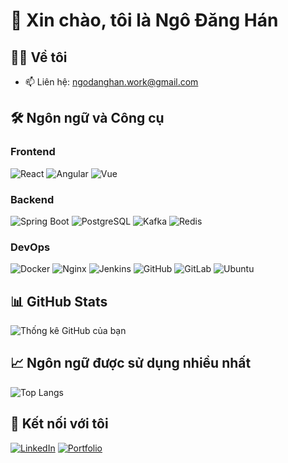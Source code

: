 # 👋 Xin chào, tôi là Ngô Đăng Hán

## 👨‍💻 Về tôi

- 📫 Liên hệ: ngodanghan.work@gmail.com

## 🛠️ Ngôn ngữ và Công cụ

### Frontend

![React](https://img.shields.io/badge/-React-61DAFB?style=flat-square&logo=react&logoColor=black)
![Angular](https://img.shields.io/badge/-Angular-DD0031?style=flat-square&logo=angular&logoColor=white)
![Vue](https://img.shields.io/badge/-Vue.js-4FC08D?style=flat-square&logo=vue.js&logoColor=white)

### Backend

![Spring Boot](https://img.shields.io/badge/-Spring%20Boot-6DB33F?style=flat-square&logo=spring-boot&logoColor=white)
![PostgreSQL](https://img.shields.io/badge/-PostgreSQL-336791?style=flat-square&logo=postgresql&logoColor=white)
![Kafka](https://img.shields.io/badge/-Kafka-231F20?style=flat-square&logo=apache-kafka&logoColor=white)
![Redis](https://img.shields.io/badge/-Redis-DC382D?style=flat-square&logo=redis&logoColor=white)

### DevOps

![Docker](https://img.shields.io/badge/-Docker-2496ED?style=flat-square&logo=docker&logoColor=white)
![Nginx](https://img.shields.io/badge/-Nginx-009639?style=flat-square&logo=nginx&logoColor=white)
![Jenkins](https://img.shields.io/badge/-Jenkins-D24939?style=flat-square&logo=jenkins&logoColor=white)
![GitHub](https://img.shields.io/badge/-GitHub-181717?style=flat-square&logo=github&logoColor=white)
![GitLab](https://img.shields.io/badge/-GitLab-FCA121?style=flat-square&logo=gitlab&logoColor=white)
![Ubuntu](https://img.shields.io/badge/-Ubuntu-E95420?style=flat-square&logo=ubuntu&logoColor=white)

## 📊 GitHub Stats

![Thống kê GitHub của bạn](https://github-readme-stats.vercel.app/api?username=PTIT-NoTarget&show_icons=true&theme=radical)

## 📈 Ngôn ngữ được sử dụng nhiều nhất

![Top Langs](https://github-readme-stats.vercel.app/api/top-langs/?username=PTIT-NoTarget&layout=compact&theme=radical)

## 🔗 Kết nối với tôi

[![LinkedIn](https://img.shields.io/badge/-LinkedIn-0077B5?style=flat-square&logo=linkedin&logoColor=white)](https://www.linkedin.com/in/ng%C3%B4-%C4%91%C4%83ng-h%C3%A1n-3666bb283/)
[![Portfolio](https://img.shields.io/badge/-Portfolio-000000?style=flat-square&logo=react&logoColor=white)](https://your-portfolio.com)
